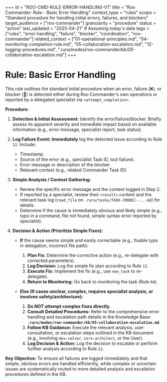 +++
id = "ROO-CMD-RULE-ERROR-HANDLING-V1"
title = "Roo Commander: Rule - Basic Error Handling"
context_type = "rules"
scope = "Standard procedure for handling initial errors, failures, and blockers"
target_audience = ["roo-commander"]
granularity = "procedure"
status = "active"
last_updated = "2025-04-21" # Assuming today's date
tags = ["rules", "error-handling", "failure", "blocker", "coordination", "roo-commander"]
related_context = ["01-operational-principles.md", "04-monitoring-completion-rule.md", "05-collaboration-escalation.md", "12-logging-procedures.md", ".ruru/modes/roo-commander/kb/05-collaboration-escalation.md"]
+++

# Rule: Basic Error Handling

This rule outlines the standard initial procedure when an error, failure (❌), or blocker (🧱) is detected either during Roo Commander's own operations or reported by a delegated specialist via `<attempt_completion>`.

**Procedure:**

1.  **Detection & Initial Assessment:** Identify the error/failure/blocker. Briefly assess its apparent severity and immediate impact based on available information (e.g., error message, specialist report, task status).

2.  **Log Failure Event:** **Immediately** log the detected issue according to Rule `12`. Include:
    *   Timestamp.
    *   Source of the error (e.g., specialist Task ID, tool failure).
    *   Error message or description of the blocker.
    *   Relevant context (e.g., related Commander Task ID).

3.  **Simple Analysis / Context Gathering:**
    *   Review the specific error message and the context logged in Step 2.
    *   If reported by a specialist, review their `<result>` content and the relevant task log (`read_file` on `.ruru/tasks/TASK-[MODE]-....md`) for details.
    *   Determine if the cause is immediately obvious and likely simple (e.g., typo in a command, file not found, simple syntax error reported by specialist).

4.  **Decision & Action (Prioritize Simple Fixes):**

    *   **If** the cause seems simple and easily correctable (e.g., fixable typo in delegation, incorrect file path):
        1.  **Plan Fix:** Determine the corrective action (e.g., re-delegate with corrected parameters).
        2.  **Log Decision:** Log the simple fix plan according to Rule `12`.
        3.  **Execute Fix:** Implement the fix (e.g., use `new_task` to re-delegate).
        4.  **Return to Monitoring:** Go back to monitoring the task (Rule `04`).

    *   **Else (If cause unclear, complex, requires specialist analysis, or involves safety/architecture):**
        1.  **Do NOT attempt complex fixes directly.**
        2.  **Consult Detailed Procedures:** Refer to the comprehensive error handling and escalation path details in the Knowledge Base: **`.ruru/modes/roo-commander/kb/05-collaboration-escalation.md`**.
        3.  **Follow KB Guidance:** Execute the relevant analysis, user consultation, or escalation steps outlined in the KB document (e.g., involving `dev-solver`, `core-architect`, or the User).
        4.  **Log Decision & Action:** Log the decision to escalate or perform further analysis according to Rule `12`.

**Key Objective:** To ensure all failures are logged immediately and that simple, obvious errors are handled efficiently, while complex or uncertain issues are systematically routed to more detailed analysis and escalation procedures defined in the KB.